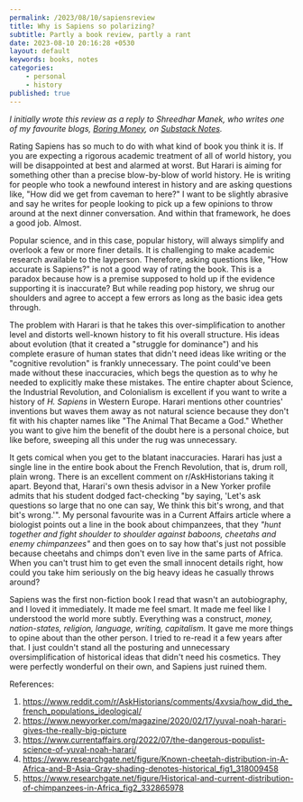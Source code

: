 ```yaml
---
permalink: /2023/08/10/sapiensreview
title: Why is Sapiens so polarizing?
subtitle: Partly a book review, partly a rant
date: 2023-08-10 20:16:28 +0530
layout: default
keywords: books, notes
categories:
    - personal
    - history
published: true
---
```


_I initially wrote this review as a reply to Shreedhar Manek, who writes one of my favourite blogs, [Boring Money](https://boringmoney.in), on [Substack Notes](https://substack.com/@kyscg/note/c-22127484)._
  
Rating Sapiens has so much to do with what kind of book you think it is. If you are expecting a rigorous academic treatment of all of world history, you will be disappointed at best and alarmed at worst. But Harari is aiming for something other than a precise blow-by-blow of world history. He is writing for people who took a newfound interest in history and are asking questions like, "How did we get from caveman to here?" I want to be slightly abrasive and say he writes for people looking to pick up a few opinions to throw around at the next dinner conversation. And within that framework, he does a good job. Almost.  
  
Popular science, and in this case, popular history, will always simplify and overlook a few or more finer details. It is challenging to make academic research available to the layperson. Therefore, asking questions like, "How accurate is Sapiens?" is not a good way of rating the book. This is a paradox because how is a premise supposed to hold up if the evidence supporting it is inaccurate? But while reading pop history, we shrug our shoulders and agree to accept a few errors as long as the basic idea gets through.  
  
The problem with Harari is that he takes this over-simplification to another level and distorts well-known history to fit his overall structure. His ideas about evolution (that it created a "struggle for dominance") and his complete erasure of human states that didn't need ideas like writing or the "cognitive revolution" is frankly unnecessary. The point could've been made without these inaccuracies, which begs the question as to why he needed to explicitly make these mistakes. The entire chapter about Science, the Industrial Revolution, and Colonialism is excellent if you want to write a history of _H. Sapiens_ in Western Europe. Harari mentions other countries' inventions but waves them away as not natural science because they don't fit with his chapter names like "The Animal That Became a God." Whether you want to give him the benefit of the doubt here is a personal choice, but like before, sweeping all this under the rug was unnecessary.  
  
It gets comical when you get to the blatant inaccuracies. Harari has just a single line in the entire book about the French Revolution, that is, drum roll, plain wrong. There is an excellent comment on r/AskHistorians taking it apart. Beyond that, Harari's own thesis advisor in a New Yorker profile admits that his student dodged fact-checking "by saying, 'Let's ask questions so large that no one can say, We think this bit's wrong, and that bit's wrong.'". My personal favourite was in a Current Affairs article where a biologist points out a line in the book about chimpanzees, that they _"hunt together and fight shoulder to shoulder against baboons, cheetahs and enemy chimpanzees"_ and then goes on to say how that's just not possible because cheetahs and chimps don't even live in the same parts of Africa. When you can't trust him to get even the small innocent details right, how could you take him seriously on the big heavy ideas he casually throws around?  
  
Sapiens was the first non-fiction book I read that wasn't an autobiography, and I loved it immediately. It made me feel smart. It made me feel like I understood the world more subtly. Everything was a construct, _money, nation-states, religion, language, writing, capitalism._ It gave me more things to opine about than the other person. I tried to re-read it a few years after that. I just couldn't stand all the posturing and unnecessary oversimplification of historical ideas that didn't need his cosmetics. They were perfectly wonderful on their own, and Sapiens just ruined them.

References:
1. <https://www.reddit.com/r/AskHistorians/comments/4xvsia/how_did_the_french_populations_ideological/>
2. <https://www.newyorker.com/magazine/2020/02/17/yuval-noah-harari-gives-the-really-big-picture>
3. <https://www.currentaffairs.org/2022/07/the-dangerous-populist-science-of-yuval-noah-harari/>
4. <https://www.researchgate.net/figure/Known-cheetah-distribution-in-A-Africa-and-B-Asia-Gray-shading-denotes-historical_fig1_318009458>
5. <https://www.researchgate.net/figure/Historical-and-current-distribution-of-chimpanzees-in-Africa_fig2_332865978>
